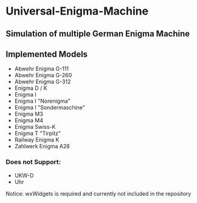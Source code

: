 # Universal-Enigma-Machine
Simulation of multiple German Enigma Machine
---
## Implemented Models
- Abwehr Enigma G-111
- Abwehr Enigma G-260
- Abwehr Enigma G-312
- Enigma D / K
- Enigma I
- Enigma I "Norenigma"
- Enigma I "Sondermaschine"
- Enigma M3
- Enigma M4
- Enigma Swiss-K
- Enigma T "Tirpitz"
- Railway Enigma K
- Zahlwerk Enigma A28

### Does not Support:
- UKW-D
- Uhr

Notice: wxWidgets is required and currently not included in the repository
